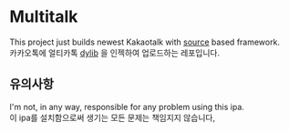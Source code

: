 # Multitalk
This project just builds newest Kakaotalk with [source](https://gitlab.com/alias20/multikatalkfix) based framework. <br>
카카오톡에 얼티카톡 [dylib](https://gitlab.com/alias20/multikatalkfix) 을 인젝하여 업로드하는 레포입니다. <br>

## 유의사항
 I'm not, in any way, responsible for any problem using this ipa. <br>
이 ipa를 설치함으로써 생기는 모든 문제는 책임지지 않습니다, <br>
